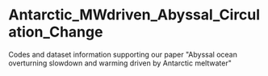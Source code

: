 # Antarctic_MWdriven_Abyssal_Circulation_Change
Codes and dataset information supporting our paper "Abyssal ocean overturning slowdown and warming driven by Antarctic meltwater"
